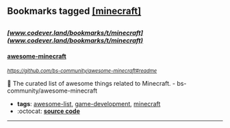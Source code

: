 ## Bookmarks tagged [[minecraft]](https://www.codever.land/search?q=[minecraft])

_<sup><sup>[www.codever.land/bookmarks/t/minecraft](www.codever.land/bookmarks/t/minecraft)</sup></sup>_
---
#### [awesome-minecraft](https://github.com/bs-community/awesome-minecraft#readme)
_<sup>https://github.com/bs-community/awesome-minecraft#readme</sup>_

📝 The curated list of awesome things related to Minecraft. - bs-community/awesome-minecraft
* **tags**: [awesome-list](../tagged/awesome-list.md), [game-development](../tagged/game-development.md), [minecraft](../tagged/minecraft.md)
* :octocat: **[source code](https://github.com/bs-community/awesome-minecraft#readme)**
---
